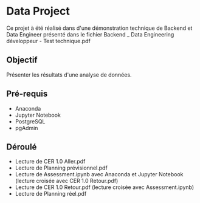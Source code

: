 # Data Project

Ce projet à été réalisé dans d'une démonstration technique de Backend et Data Engineer présenté dans le fichier Backend _ Data Engineering développeur - Test technique.pdf

## Objectif

Présenter les résultats d'une analyse de données.

## Pré-requis

- Anaconda
- Jupyter Notebook
- PostgreSQL
- pgAdmin

## Déroulé

- Lecture de CER 1.0 Aller.pdf
- Lecture de Planning prévisionnel.pdf
- Lecture de Assessment.ipynb avec Anaconda et Jupyter Notebook (lecture croisée avec CER 1.0 Retour.pdf)
- Lecture de CER 1.0 Retour.pdf (lecture croisée avec Assessment.ipynb)
- Lecture de Planning réel.pdf